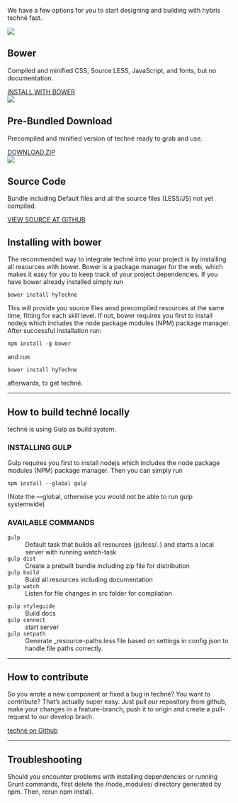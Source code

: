 <div id="visual-system" class="hyGettingStartedPage">
    <div class="container-fluid hyDownloads" >
        <div class="page-header  customFonts">
            <p class="text-center">We have a few options for you to start designing and building with hybris techné fast.</p>
        </div>
        <!--.page-header  customFonts-->
        <div class="row column definitions customFonts downloadOptions">
            <div class="col-xs-12 col-sm-4 text-center">
                <img src="images/techne_Parrot.png"></img>
                <h2 class="dosis-semibold">Bower</h2>
                <p class="dosis-book">Compiled and minified CSS, Source LESS,  JavaScript, and fonts, but no documentation.</p>
                <a class="btn btn-warning dosis-book" href="https://libraries.io/bower/hyTechne">INSTALL WITH BOWER</a>
            </div>
            <!--.col-xs-12 col-sm-4 text-center-->
            <div class="col-xs-12 col-sm-4 text-center">
                <img src="images/techne_Zip.png"></img>
                <h2 class="dosis-semibold">Pre-Bundled Download</h2>
                <p class="dosis-book">Precompiled and minified version of techné ready to grab and use.</p>
                <a class="btn btn-warning dosis-book" href="https://github.com/hybris/techne/tree/master/docs/kss/public/release-archive" target=“_new”/>DOWNLOAD.ZIP</a>
            </div>
            <!--.col-xs-12 col-sm-4 text-center-->
            <div class="col-xs-12 col-sm-4 text-center">
                <img src="images/techne_Cat.png"></img>
                <h2 class="dosis-semibold">Source Code</h2>
                <p class="dosis-book">Bundle including Default files and all the source files (LESS/JS) not yet compiled.</p>
                <a class="btn btn-warning dosis-book" href="https://github.com/hybris/techne">VIEW SOURCE AT GITHUB</a>
            </div>
            <!--.col-xs-12 col-sm-4 text-center-->
        </div>
        <!--.row column definitions customFonts downloadOptions-->
    </div>
    <!--.col-xs-12 col-sm-4 text-center-->
    <div class="hyInstall">
        <div class="row">
            <div id="hyInstallContainer" class="col-xs-12 col-md-9">
                <h2 id="installingBower" class="dosis-semibold">Installing with bower</h2>
                <p>
                    The recommended way to integrate techné into your project is by installing all resources with bower. Bower is a package manager for the web, which makes it easy for you to keep track of your project dependencies. If you have bower already installed simply run
                </p>
                <code>bower install hyTechne</code>
                <p>  
                    This will provide you source files ansd precompiled resources at the same time, fitting for each skill level.
                    If not, bower requires you first to install nodejs which includes the node package modules (NPM) package manager. After successful installation run:
                </p>
                <code>npm install -g bower</code>
                <p>and run</p>
                <code>bower install hyTechne</code> 
                <p>afterwards, to get techné.</p>
            </div>
            <!--.col-xs-12-->
        </div>
        <!--.row-->
        <div class="row">
            <div class="col-xs-12">
                <hr>
                </hr>
            </div>
            <!--.col-xs-12-->
        </div>
        <!--.row-->
        <div class="row">
            <div id="hyInstallContainer" class="col-xs-12 col-md-9">
                <h2 class="dosis-semibold">How to build techné locally</h2>
                <p>
                    techné is using Gulp as build system. 
                </p>
                <h3>INSTALLING GULP</h3>
                <p>
                    Gulp requires you first to install nodejs which includes the node package modules (NPM) package manager. Then you can simply run 
                </p>
                <code>npm install --global gulp</code>
                <p>(Note the —global, otherwise you would not be able to run gulp systemwide)</p>
                <h3>AVAILABLE COMMANDS</h3>
                <div class="row">
                    <div class="col-xs-12 col-md-6">
                        <dl>
                            <dt><code>gulp</code></dt>
                            <dd>Default task that builds all resources (js/less/..) and starts a local server with running watch-task</dd>
                            <dt><code>gulp dist</code></dt>
                            <dd>Create a prebuilt bundle including zip file for distribution</dd>
                            <dt><code>gulp build</code></dt>
                            <dd>Build all resources including documentation</dd>
                            <dt><code>gulp watch</code></dt>
                            <dd>Listen for file changes in src folder for compilation</dd>
                        </dl>
                    </div>
                    <!--.col-xs-12 col-md-6-->
                    <div class="col-xs-12 col-md-6">
                        <dl>
                            <dt><code>gulp styleguide</code></dt>
                            <dd>Build docs</dd>
                            <dt><code>gulp connect</code></dt>
                            <dd>start server</dd>
                            <dt><code>gulp setpath</code></dt>
                            <dd>Generate _resource-paths.less file based on settings in config.json to handle file paths correctly.</dd>
                        </dl>
                    </div>
                    <!--.col-xs-12 col-md-6-->
                </div>
                <!--.row-->
            </div>
            <!--.col-xs-12-->
        </div>
        <!--.row-->
        <div class="row">
            <div class="col-xs-12">
                <hr>
                </hr>
            </div>
            <!--.col-xs-12-->
        </div>
        <!--.row-->
        <div class="row">
            <div id="hyInstallContainer" class="col-xs-12 col-md-9">
                <h2 class="dosis-semibold">How to contribute</h2>
                <p>So you wrote a new component or fixed a bug in techné? You want to contribute? That’s actually super easy. Just pull our repository from github, make your changes in a feature-branch, push it to origin and create a pull-request to our develop brach.
                </p>
                <a href="https://github.com/hybris/techne">techné on Github</a>
            </div>
            <!--.col-xs-12-->
        </div>
        <!--.row-->
        <div class="row">
            <div class="col-xs-12">
                <hr>
                </hr>
            </div>
            <!--.col-xs-12-->
        </div>
        <!--.row-->
        <div class="row">
            <div id="hyInstallContainer" class="col-xs-12 col-md-9">
                <h2 class="dosis-semibold">Troubleshooting</h2>
                <p>Should you encounter problems with installing dependencies or running Grunt commands, first delete the /node_modules/ directory generated by npm. Then, rerun npm install.</p>
            </div>
            <!--.col-xs-12-->
        </div>
        <!--.row-->
    </div>
    <!--.hyInstall-->
</div>
<!--.hyGettingStarted-->